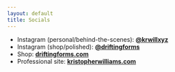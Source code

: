 ```yaml
---
layout: default
title: Socials
---
```


- Instagram (personal/behind-the-scenes): **[@krwillxyz](https://instagram.com/krwillxyz)**
- Instagram (shop/polished): **[@driftingforms](https://instagram.com/driftingforms)**
- Shop: **[driftingforms.com](https://driftingforms.com)**
- Professional site: **[kristopherwilliams.com](https://kristopherwilliams.com)**
